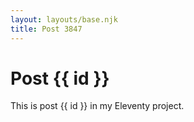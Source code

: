 ```yaml
---
layout: layouts/base.njk
title: Post 3847
---
```


# Post {{ id }}

This is post {{ id }} in my Eleventy project.
